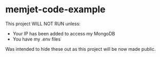 # memjet-code-example

This project WILL NOT RUN unless:

- Your IP has been added to access my MongoDB
- You have my .env files

Was intended to hide these out as this project will be now made public.